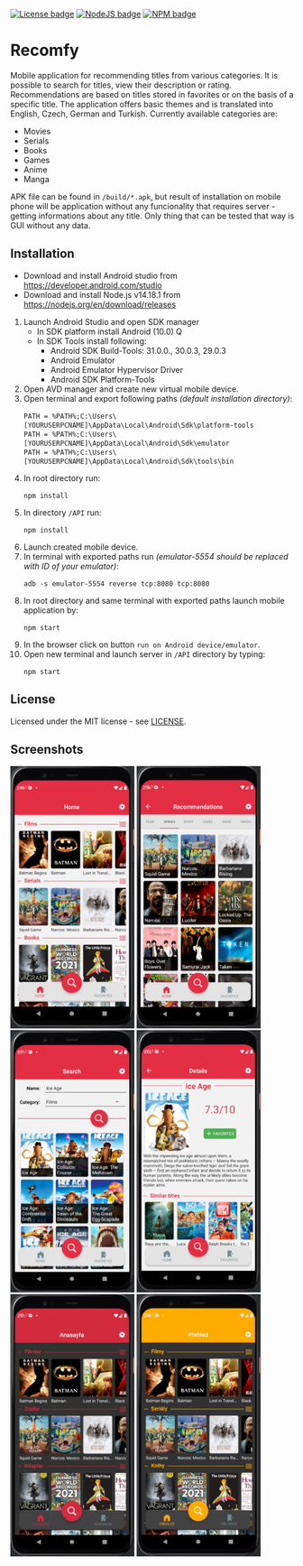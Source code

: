 [![License badge](https://img.shields.io/badge/License-MIT-blue.svg)](https://github.com/Izuwei/Detection-of-violators/blob/master/LICENSE)
[![NodeJS badge](https://img.shields.io/badge/Node-v14.18.1-026e00.svg)](https://nodejs.org/en/download/releases)
[![NPM badge](https://img.shields.io/badge/npm-8.1.0-cc3534.svg)](https://www.npmjs.com/package/npm/v/8.1.0)

# Recomfy

Mobile application for recommending titles from various categories. It is possible to search for titles, view their description or rating. Recommendations are based on titles stored in favorites or on the basis of a specific title. The application offers basic themes and is translated into English, Czech, German and Turkish. Currently available categories are:
- Movies
- Serials
- Books
- Games
- Anime
- Manga

APK file can be found in `/build/*.apk`, but result of installation on mobile phone will be application without any funcionality that requires server - getting informations about any title. Only thing that can be tested that way is GUI without any data.

## Installation
- Download and install Android studio from https://developer.android.com/studio
- Download and install Node.js v14.18.1 from https://nodejs.org/en/download/releases

1. Launch Android Studio and open SDK manager
    - In SDK platform install Android (10.0) Q
    - In SDK Tools install following:
        - Android SDK Build-Tools: 31.0.0., 30.0.3, 29.0.3
        - Android Emulator
        - Android Emulator Hypervisor Driver
        - Android SDK Platform-Tools
2. Open AVD manager and create new virtual mobile device.
3. Open terminal and export following paths *(default installation directory)*:
    ```
    PATH = %PATH%;C:\Users\[YOURUSERPCNAME]\AppData\Local\Android\Sdk\platform-tools
    PATH = %PATH%;C:\Users\[YOURUSERPCNAME]\AppData\Local\Android\Sdk\emulator
    PATH = %PATH%;C:\Users\[YOURUSERPCNAME]\AppData\Local\Android\Sdk\tools\bin
    ```
4. In root directory run:
    ```
    npm install
    ```
5. In directory `/API` run:
    ```
    npm install
    ```
6. Launch created mobile device.
7. In terminal with exported paths run *(emulator-5554 should  be replaced with ID of your emulator)*:
    ```
    adb -s emulator-5554 reverse tcp:8080 tcp:8080 
    ```
8. In root directory and same terminal with exported paths launch mobile application by:
    ```
    npm start
    ```
9. In the browser click on button `run on Android device/emulator`.
10. Open new terminal and launch server in `/API` directory by typing:
    ```
    npm start
    ```

## License

Licensed under the MIT license - see [LICENSE](https://github.com/Izuwei/recomfy/blob/master/LICENSE "License").

## Screenshots

<p float="left">
    <img src="./screenshots/homepage.PNG" height="465" width="220">
    <img src="./screenshots/recommendations.PNG" height="465" width="220">
    <img src="./screenshots/search.PNG" height="465" width="220">
    <img src="./screenshots/details.PNG" height="465" width="220">
    <img src="./screenshots/dark_theme.PNG" height="465" width="220">
    <img src="./screenshots/yellow_theme.PNG" height="465" width="220">
</p>
